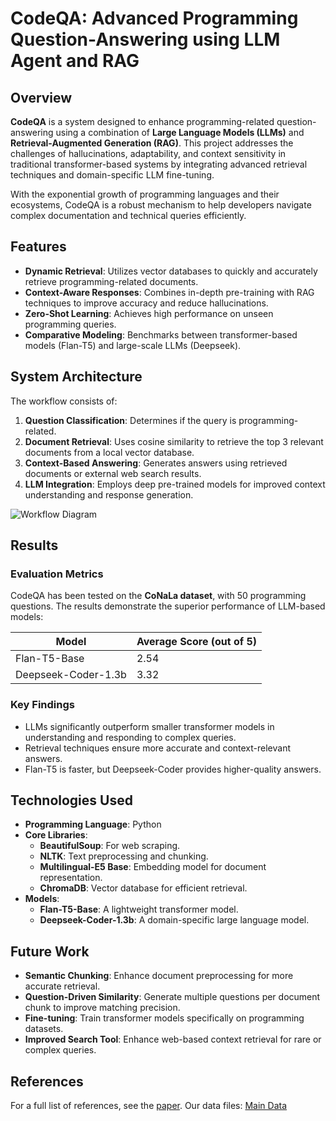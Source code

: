 # CodeQA: Advanced Programming Question-Answering using LLM Agent and RAG

## Overview

**CodeQA** is a system designed to enhance programming-related question-answering using a combination of **Large Language Models (LLMs)** and **Retrieval-Augmented Generation (RAG)**. This project addresses the challenges of hallucinations, adaptability, and context sensitivity in traditional transformer-based systems by integrating advanced retrieval techniques and domain-specific LLM fine-tuning.

With the exponential growth of programming languages and their ecosystems, CodeQA is a robust mechanism to help developers navigate complex documentation and technical queries efficiently.

## Features

- **Dynamic Retrieval**: Utilizes vector databases to quickly and accurately retrieve programming-related documents.
- **Context-Aware Responses**: Combines in-depth pre-training with RAG techniques to improve accuracy and reduce hallucinations.
- **Zero-Shot Learning**: Achieves high performance on unseen programming queries.
- **Comparative Modeling**: Benchmarks between transformer-based models (Flan-T5) and large-scale LLMs (Deepseek).

## System Architecture

The workflow consists of:
1. **Question Classification**: Determines if the query is programming-related.
2. **Document Retrieval**: Uses cosine similarity to retrieve the top 3 relevant documents from a local vector database.
3. **Context-Based Answering**: Generates answers using retrieved documents or external web search results.
4. **LLM Integration**: Employs deep pre-trained models for improved context understanding and response generation.

![Workflow Diagram](https://github.com/user-attachments/assets/4569efcd-5761-433f-9713-8fdd67f83df3)

## Results

### Evaluation Metrics
CodeQA has been tested on the **CoNaLa dataset**, with 50 programming questions. The results demonstrate the superior performance of LLM-based models:

| Model                   | Average Score (out of 5) |
|-------------------------|-------------------------|
| Flan-T5-Base           | 2.54                   |
| Deepseek-Coder-1.3b    | 3.32                   |

### Key Findings
- LLMs significantly outperform smaller transformer models in understanding and responding to complex queries.
- Retrieval techniques ensure more accurate and context-relevant answers.
- Flan-T5 is faster, but Deepseek-Coder provides higher-quality answers.

## Technologies Used

- **Programming Language**: Python
- **Core Libraries**:
  - **BeautifulSoup**: For web scraping.
  - **NLTK**: Text preprocessing and chunking.
  - **Multilingual-E5 Base**: Embedding model for document representation.
  - **ChromaDB**: Vector database for efficient retrieval.
- **Models**:
  - **Flan-T5-Base**: A lightweight transformer model.
  - **Deepseek-Coder-1.3b**: A domain-specific large language model.

## Future Work

- **Semantic Chunking**: Enhance document preprocessing for more accurate retrieval.
- **Question-Driven Similarity**: Generate multiple questions per document chunk to improve matching precision.
- **Fine-tuning**: Train transformer models specifically on programming datasets.
- **Improved Search Tool**: Enhance web-based context retrieval for rare or complex queries.

## References

For a full list of references, see the [paper](https://ieeexplore.ieee.org/abstract/document/10753267).
Our data files: [Main Data](https://drive.google.com/drive/folders/1OeW5SyKsLnIXYEaElsddgM6DdZam_F2R?usp=sharing)
